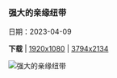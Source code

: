### 强大的亲缘纽带

日期：2023-04-09

**下载**  |  [1920x1080](https://cn.bing.com/th?id=OHR.ElephantTwins_ZH-CN6743766062_1920x1080.jpg)  |  [3794x2134](https://cn.bing.com/th?id=OHR.ElephantTwins_ZH-CN6743766062_UHD.jpg)

![强大的亲缘纽带](https://cn.bing.com/th?id=OHR.ElephantTwins_ZH-CN6743766062_1920x1080.jpg "安博塞利国家公园的大象，肯尼亚 (© Diana Robinson/Getty Images)")

